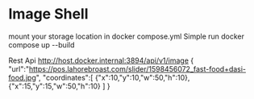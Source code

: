 # Image Shell

mount your storage location in docker compose.yml
Simple run docker compose up --build

Rest Api 
http://host.docker.internal:3894/api/v1/image
{
"url":"https://pos.lahorebroast.com/slider/1598456072_fast-food+dasi-food.jpg",
"coordinates":[
{"x":10,"y":10,"w":50,"h":10},
{"x":15,"y":15,"w":50,"h":10}
]
}
